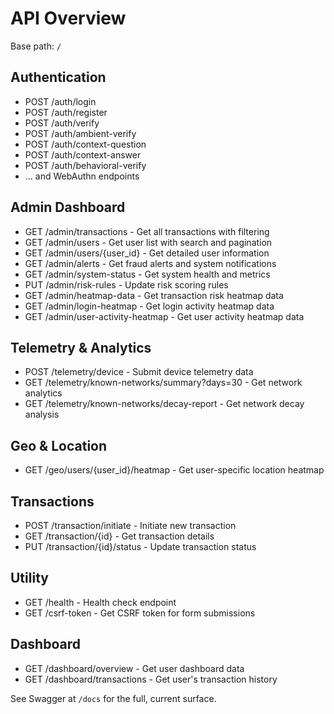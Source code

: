 # API Overview

Base path: `/`

## Authentication

- POST /auth/login
- POST /auth/register
- POST /auth/verify
- POST /auth/ambient-verify
- POST /auth/context-question
- POST /auth/context-answer
- POST /auth/behavioral-verify
- ... and WebAuthn endpoints

## Admin Dashboard

- GET /admin/transactions - Get all transactions with filtering
- GET /admin/users - Get user list with search and pagination
- GET /admin/users/{user_id} - Get detailed user information
- GET /admin/alerts - Get fraud alerts and system notifications
- GET /admin/system-status - Get system health and metrics
- PUT /admin/risk-rules - Update risk scoring rules
- GET /admin/heatmap-data - Get transaction risk heatmap data
- GET /admin/login-heatmap - Get login activity heatmap data
- GET /admin/user-activity-heatmap - Get user activity heatmap data

## Telemetry & Analytics

- POST /telemetry/device - Submit device telemetry data
- GET /telemetry/known-networks/summary?days=30 - Get network analytics
- GET /telemetry/known-networks/decay-report - Get network decay analysis

## Geo & Location

- GET /geo/users/{user_id}/heatmap - Get user-specific location heatmap

## Transactions

- POST /transaction/initiate - Initiate new transaction
- GET /transaction/{id} - Get transaction details
- PUT /transaction/{id}/status - Update transaction status

## Utility

- GET /health - Health check endpoint
- GET /csrf-token - Get CSRF token for form submissions

## Dashboard

- GET /dashboard/overview - Get user dashboard data
- GET /dashboard/transactions - Get user's transaction history

See Swagger at `/docs` for the full, current surface.
